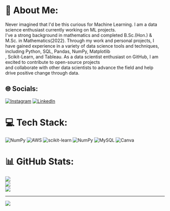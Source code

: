 # 💫 About Me:
Never imagined that I'd be this curious for Machine Learning. I am a data science enthusiast currently working on ML projects.<br>I've a strong background in mathematics and completed B.Sc.(Hon.) & M.Sc. in Mathematics(2022). Through my work and personal projects, I have gained experience in a variety of data science tools and techniques, including Python, SQL, Pandas, NumPy, Matplotlib<br>, Scikit-Learn, and Tableau. As a data scientist enthusiast on GitHub, I am excited to contribute to open-source projects<br> and collaborate with other data scientists to advance the field and help drive positive change through data.


## 🌐 Socials:
[![Instagram](https://img.shields.io/badge/Instagram-%23E4405F.svg?logo=Instagram&logoColor=white)](https://instagram.com/pal__nitin) [![LinkedIn](https://img.shields.io/badge/LinkedIn-%230077B5.svg?logo=linkedin&logoColor=white)](https://linkedin.com/in/nitin-pal-22568b177) 

# 💻 Tech Stack:
![NumPy](https://img.shields.io/badge/numpy-%23013243.svg?style=for-the-badge&logo=numpy&logoColor=white) ![AWS](https://img.shields.io/badge/AWS-%23FF9900.svg?style=for-the-badge&logo=amazon-aws&logoColor=white) ![scikit-learn](https://img.shields.io/badge/scikit--learn-%23F7931E.svg?style=for-the-badge&logo=scikit-learn&logoColor=white) ![NumPy](https://img.shields.io/badge/numpy-%23013243.svg?style=for-the-badge&logo=numpy&logoColor=white) ![MySQL](https://img.shields.io/badge/mysql-%2300f.svg?style=for-the-badge&logo=mysql&logoColor=white) ![Canva](https://img.shields.io/badge/Canva-%2300C4CC.svg?style=for-the-badge&logo=Canva&logoColor=white)
# 📊 GitHub Stats:
![](https://github-readme-stats.vercel.app/api?username=palnitin12345&theme=gotham&hide_border=false&include_all_commits=false&count_private=false)<br/>
![](https://github-readme-streak-stats.herokuapp.com/?user=palnitin12345&theme=gotham&hide_border=false)<br/>
![](https://github-readme-stats.vercel.app/api/top-langs/?username=palnitin12345&theme=gotham&hide_border=false&include_all_commits=false&count_private=false&layout=compact)

---
[![](https://visitcount.itsvg.in/api?id=palnitin12345&icon=0&color=0)](https://visitcount.itsvg.in)

<!---->
